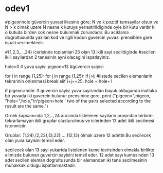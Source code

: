 # odev1
#pigeonhole
güvercin yuvasi ilkesine göre; N ve k pozitif tamsayilar olsun ve N > k olmak uzere N nesne k kutuya yerlestirildiginde oyle bir kutu vardır ki o kutuda birden cok nesne bulunmak zorundadır.
Bu aciklama dogrultusunda yazilan kod  ve ilgili kodun guvercin yuvasi prensibine gore ispati verilmektedir.

#{1,2,3,...,24}  icerisinde toplamlari 25 olan 13 ikili sayi secildiginde
#secilen ikili sayilardan 2 tanesinin ayni olacagini ispatlayiniz.

hole=0 # yuva sayisi
pigeon=13 #güvercin saiyisi

for i in range (1,25): 
    for j in range (1,25):
        if j>i: #listede secilen elemanlarin tekrarinin önlenmesi
            break
        elif i+j==25: 
            hole = hole+1

if pigeon>hole: # guvercin sayisi yuva sayisindan buyuk oldugunda mutlaka bir yuvada iki guvercin bulunur prensibine gore.
    print ("pigeon=",pigeon, "hole=",hole,"\n'pigeon>hole '  two of the pairs selected according to the result are the same.")

Ornek kapsamında 1,2,..,24 arasinda listelenen sayilarin arasindan birbirini tekrarlamayan ikili gruplar olusturulmus ve iclerinden 13 adet ikili secilmesi istenmistir.

Gruplar: (1,24),(2,23),(3,22),...,(12,13) olmak uzere 12 adettir.Bu secilecek olan yuva sayisini temsil eder.

secilecek olan 13 sayi yukarida listelenen kume icerisinden olmakla birlikte elimizde bulunan guvercin sayisini temsil eder.
12 adet sayı kumesinden 13 adet secilen eleman dogrultusunda  bir elemandan iki tane secilmesinin muhakkak oldugu ispatlanmaktadir.
